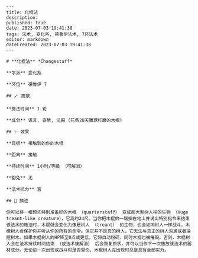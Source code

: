 
    ---
    title: 化棍法
    description: 
    published: true
    date: 2023-07-03 19:41:38
    tags: 法术, 变化系, 德鲁伊法术, 7环法术
    editor: markdown
    dateCreated: 2023-07-03 19:41:38
    ---

    # **化棍法** *Changestaff*

    **学派** 变化系 

    **环位** 德鲁伊 7

    ## 🪄 施放

    **施法时间** 1 轮

    **成分** 语言, 姿势, 法器 (花费28天雕琢打磨的木棍)

    ## ✨ 效果 

    **目标** 接触到的你的木棍 

    **距离** 接触  

    **持续时间** 1小时/等级 （可解消） 

    **豁免** 无

    **法术抗力** 否

    ## 📖 描述

    你可以将一根预先特别准备好的木棍 （quarterstaff） 变成超大型树人样的生物 （Huge treant-like creature），它高约24尺。当你把木棍的一端插在地上并说出特别指令来结束该法术的施法时，木棍就会变化为像是树人 （treant） 的生物，也会如同树人一样战斗。木棍树人会保护你并听从你的所有的命令。但它并不是真的树人，它无法与真正的树人沟通或者操控树木。如果木棍树人的HP降至0点或更低，它将自动粉碎，同时木棍也被摧毁。否则，木棍树人会在法术持续时间结束 （或法术被解消） 后会恢复原状，并可以当作下一次施放该法术的器材成分。无论前一次出现或战斗时是否受伤，木棍树人在出现时总是具有全部实力。
    
